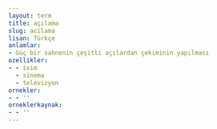 ```yaml
---
layout: term
title: açılama
slug: acilama
lisan: Türkçe
anlamlar:
- Güç bir sahnenin çeşitli açılardan çekiminin yapılması
ozellikler:
- - isim
  - sinema
  - televizyon
ornekler:
- - ''
orneklerkaynak:
- - ''
---
```

